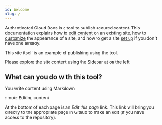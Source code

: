 ```yaml
---
id: Welcome
slug: /
---
```


Authenticated Cloud Docs is a tool to publish secured content.  This documentation explains how to [edit content](Content%20Editing/ContentEditing) on an existing site, how to [customize](Site%20Customization/SiteCustomization) the appearance of a site, and how to get a site [set up](Site%20Setup/SiteSetup) if you don't have one already.

This site itself is an example of publishing using the tool.

Please explore the site content using the Sidebar at on the left.

## What can you do with this tool?

You write content using Markdown

:::note Editing content

At the bottom of each page is an _Edit this page_ link.  This link will bring you directly to the appropriate page in Github to make an edit (if you have access to the repository).


